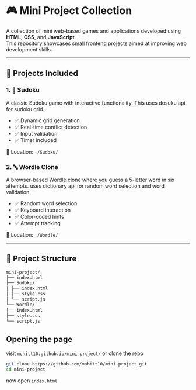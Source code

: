 # 🎮 Mini Project Collection

A collection of mini web-based games and applications developed using **HTML**, **CSS**, and **JavaScript**.  
This repository showcases small frontend projects aimed at improving web development skills.

---

## 📌 Projects Included

### 1. 🧠 Sudoku

A classic Sudoku game with interactive functionality.
This uses dosuku api for sudoku grid.

- ✅ Dynamic grid generation  
- ✅ Real-time conflict detection  
- ✅ Input validation  
- ✅ Timer included

📁 Location: `./Sudoku/`

### 2. 🔤 Wordle Clone

A browser-based Wordle clone where you guess a 5-letter word in six attempts.
uses dictionary api for random word selection and word validation.

- ✅ Random word selection  
- ✅ Keyboard interaction  
- ✅ Color-coded hints  
- ✅ Attempt tracking

📁 Location: `./Wordle/`

---

## 📁 Project Structure
```bash
mini-project/
├── index.html
├── Sudoku/
│ ├── index.html
│ ├── style.css
│ └── script.js
└── Wordle/
├── index.html
├── style.css
└── script.js
```

## Opening the page
visit `mohitt10.github.io/mini-project/`
or clone the repo
```bash
git clone https://github.com/mohitt10/mini-project.git
cd mini-project
```
now open `index.html`


